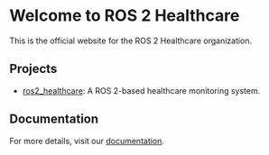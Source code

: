 # Welcome to ROS 2 Healthcare
This is the official website for the ROS 2 Healthcare organization.

## Projects
- [ros2_healthcare](https://github.com/SCAI-Lab/ros2_healthcare): A ROS 2-based healthcare monitoring system.

## Documentation
For more details, visit our [documentation](https://ros2hc.github.io/docs).
